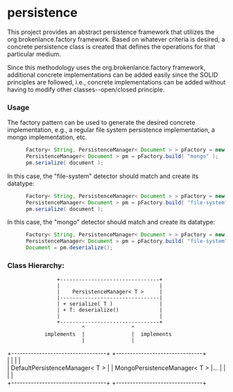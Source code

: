# persistence
This project provides an abstract persistence framework that utilizes the org.brokenlance.factory framework.
Based on whatever criteria is desired, a concrete persistence class is created that defines the operations for that particular medium.

Since this methodology uses the org.brokenlance.factory framework, additional concrete implementations can be added easily since the
SOLID principles are followed, i.e., concrete implementations can be added without having to modify other classes--open/closed principle.

### Usage
The factory pattern can be used to generate the desired concrete implementation, e.g., a regular file system persistence implementation, 
a mongo implementation, etc.

```java
      Factory< String, PersistenceManager< Document > > pFactory = new Factory<>( "org.brokenlance.persistence" );
      PersistenceManager< Document > pm = pFactory.build( "mongo" );
      pm.serialize( document );
```

In this case, the "file-system" detector should match and create its datatype:

```java
      Factory< String, PersistenceManager< Document > > pFactory = new Factory<>( "org.brokenlance.persistence" );
      PersistenceManager< Document > pm = pFactory.build( "file-system" );
      pm.serialize( document );
```

In this case, the "mongo" detector should match and create its datatype:

```java
      Factory< String, PersistenceManager< Document > > pFactory = new Factory<>( "org.brokenlance.persistence" );
      PersistenceManager< Document > pm = pFactory.build( "file-system" );
      Document = pm.deserialize();
```

### Class Hierarchy:
                    +--------------------------------+                     
                    |                                |                    
                    |    PersistenceManager< T >     |                   
                    |--------------------------------|                  
                    | + serialize( T )               |                 
                    | + T: deserialize()             |                
                    |                                |               
                    +--------------------------------+              
                            ^               ^                      
                implements  |               |  implements         
                            |               |                    
+----------------------------------+   +-------------------------------+    
|                                  |   |                               |    
|  DefaultPersistenceManager< T >  |   | MongoPersistenceManager< T >  |...
|                                  |   |                               |   
+----------------------------------+   +-------------------------------+   
                                                                                                                                 
                                                                                                                                 
                                                                                                                                 
                                                                                                                                 
                                                                                                                                 
                                                                                                                                 
                                                                                                                                 
                                                                                                                                 
                                                                                                                                 
                                                                                                                                 
                                                                                                                                 
                                                                                                                                 
                                                                                                                                 
                                                                                                                                 
                                                                                                                                 
                                                                                                                                 
                                                                                                                                 
                                                                                                                                 
                                                                                                                                 
                                                                                                                                 
                                                                                                                                 
                                                                                                                                 
